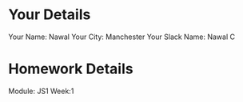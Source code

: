# Your Details

Your Name: Nawal
Your City: Manchester
Your Slack Name: Nawal C

# Homework Details

Module: JS1
Week:1
